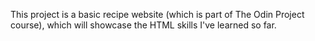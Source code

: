 This project is a basic recipe website (which is part of The Odin Project course), which will showcase the HTML skills I've learned so far.